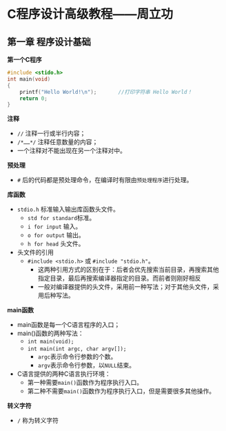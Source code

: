 # C程序设计高级教程——周立功

## 第一章 程序设计基础

**第一个C程序**

```C
#include <stido.h>
int main(void)
{
    printf("Hello World!\n");		//打印字符串 Hello World！
    return 0;
}
```

**注释**

- `//` 注释一行或半行内容；
- `/*……*/` 注释任意数量的内容；
- 一个注释对不能出现在另一个注释对中。

**预处理**

- `#` 后的代码都是预处理命令，在编译时有限由`预处理程序`进行处理。

**库函数**

- `stdio.h` 标准输入输出库函数头文件。
  - `std for standard`标准。
  - `i for input` 输入。
  - `o for output` 输出。
  - `h for head` 头文件。
- 头文件的引用
  - `#include <stdio.h>` 或 `#include "stdio.h"`。
    - 这两种引用方式的区别在于：后者会优先搜索当前目录，再搜索其他指定目录，最后再搜索编译器指定的目录。而前者则刚好相反
    - 一般对编译器提供的头文件，采用前一种写法；对于其他头文件，采用后种写法。

**main函数**

- main函数是每一个C语言程序的入口；
- main()函数的两种写法：
  - `int main(void);` 
  - `int main(int argc, char argv[]);` 
    - `argc`表示命令行参数的个数。
    - `argv`表示命令行参数，以`NULL`结束。
- C语言提供的两种C语言执行环境：
  - 第一种需要`main()`函数作为程序执行入口。
  - 第二种不需要`main()`函数作为程序执行入口，但是需要很多其他操作。

**转义字符**

- `/` 称为转义字符





















































